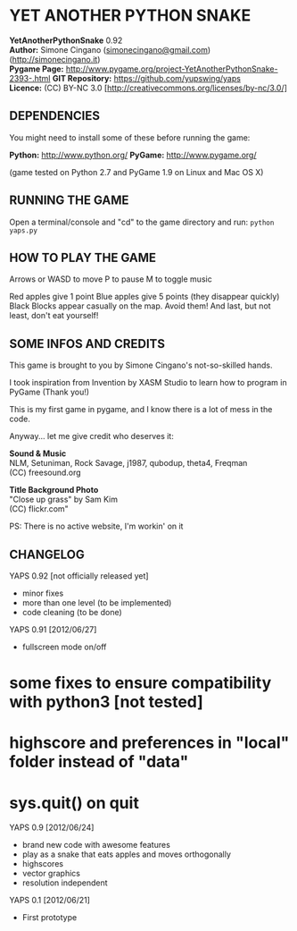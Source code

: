 
# YET ANOTHER PYTHON SNAKE

**YetAnotherPythonSnake** 0.92<br/>
**Author:** Simone Cingano (simonecingano@gmail.com) (http://simonecingano.it)<br/>
**Pygame Page:** http://www.pygame.org/project-YetAnotherPythonSnake-2393-.html
**GIT Repository:** https://github.com/yupswing/yaps<br/>
**Licence:** (CC) BY-NC 3.0 [http://creativecommons.org/licenses/by-nc/3.0/]<br/>


## DEPENDENCIES

You might need to install some of these before running the game:

  __Python:__     http://www.python.org/
  __PyGame:__     http://www.pygame.org/

(game tested on Python 2.7 and PyGame 1.9 on Linux and Mac OS X)



## RUNNING THE GAME

Open a terminal/console and "cd" to the game directory and run:
```python yaps.py```



## HOW TO PLAY THE GAME

Arrows or WASD to move
P to pause
M to toggle music

Red apples give 1 point
Blue apples give 5 points (they disappear quickly)
Black Blocks appear casually on the map. Avoid them!
And last, but not least, don't eat yourself!


## SOME INFOS AND CREDITS

This game is brought to you by Simone Cingano's not-so-skilled hands.

I took inspiration from Invention by XASM Studio to learn how
to program in PyGame (Thank you!)

This is my first game in pygame, and I know there is a lot of mess
in the code.

Anyway... let me give credit who deserves it:

**Sound & Music**<br/>
NLM, Setuniman, Rock Savage, j1987, qubodup, theta4, Freqman <br/>
(CC) freesound.org

**Title Background Photo**<br/>
"Close up grass" by Sam Kim <br/>
(CC) flickr.com"

PS: There is no active website, I'm workin' on it

## CHANGELOG

YAPS 0.92 [not officially released yet]
+ minor fixes
+ more than one level (to be implemented)
+ code cleaning (to be done)

YAPS 0.91 [2012/06/27]
+ fullscreen mode on/off
# some fixes to ensure compatibility with python3 [not tested]
# highscore and preferences in "local" folder instead of "data"
# sys.quit() on quit

YAPS 0.9  [2012/06/24]
+ brand new code with awesome features
+ play as a snake that eats apples and moves orthogonally 
+ highscores
+ vector graphics
+ resolution independent

YAPS 0.1  [2012/06/21]
+ First prototype

